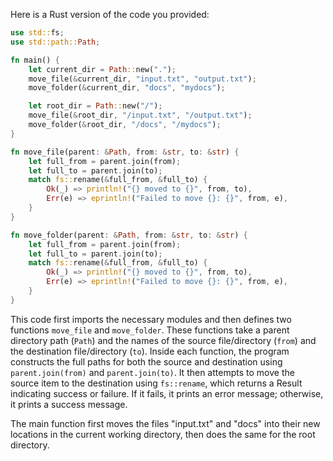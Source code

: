 Here is a Rust version of the code you provided:

```rust
use std::fs;
use std::path::Path;

fn main() {
    let current_dir = Path::new(".");
    move_file(&current_dir, "input.txt", "output.txt");
    move_folder(&current_dir, "docs", "mydocs");

    let root_dir = Path::new("/");
    move_file(&root_dir, "/input.txt", "/output.txt");
    move_folder(&root_dir, "/docs", "/mydocs");
}

fn move_file(parent: &Path, from: &str, to: &str) {
    let full_from = parent.join(from);
    let full_to = parent.join(to);
    match fs::rename(&full_from, &full_to) {
        Ok(_) => println!("{} moved to {}", from, to),
        Err(e) => eprintln!("Failed to move {}: {}", from, e),
    }
}

fn move_folder(parent: &Path, from: &str, to: &str) {
    let full_from = parent.join(from);
    let full_to = parent.join(to);
    match fs::rename(&full_from, &full_to) {
        Ok(_) => println!("{} moved to {}", from, to),
        Err(e) => eprintln!("Failed to move {}: {}", from, e),
    }
}
```

This code first imports the necessary modules and then defines two functions `move_file` and `move_folder`. These functions take a parent directory path (`Path`) and the names of the source file/directory (`from`) and the destination file/directory (`to`). Inside each function, the program constructs the full paths for both the source and destination using `parent.join(from)` and `parent.join(to)`. It then attempts to move the source item to the destination using `fs::rename`, which returns a Result indicating success or failure. If it fails, it prints an error message; otherwise, it prints a success message.

The main function first moves the files "input.txt" and "docs" into their new locations in the current working directory, then does the same for the root directory.
